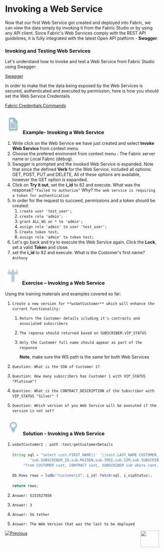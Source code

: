 # Invoking a Web Service

Now that our first Web Service got created and deployed into Fabric,  we can view the data simply by invoking it from the Fabric Studio or by using any API client. Since  Fabric's Web Services comply with the REST API  guidelines, it is fully integrated with the latest Open API platform - **Swagger**.

### Invoking and Testing Web Services

Let's understand how to invoke and test a Web Service from Fabric Studio using Swagger:

[Swagger](/articles/15_web_services/09_swagger.md)

In order to make that the data being exposed by the Web Services is secured, authenticated and executed by permission, here is how you should set the Web Service Credentails	

[Fabric Credentials Commands](/articles/17_fabric_credentials/02_fabric_credentials_commands.md)

### ![](/academy/Training_Level_1/03_fabric_basic_LU/images/example.png) Example- Invoking a Web Service

1. Write click on the Web Service we have just created and select **Invoke Web Service** from context menu
2. Choose  the prefered environent from context menu : The Fabric server name or Local Fabric (debug).
3. Swagger is prompted and the invoked Web Service is expanded. Note that since the defined **Verb** for the Web Service, included all options: GET, POST, PUT and DELETE, All of these options are available, however the GET option is expanded.
4. Click on **Try it out**, set the **i_id** to 82 and execute. What was the response? `"Failed to authorize"` Why? `The web service is requiring a token for authentication` 
5. In order for the request to succeed, permissions and a token should be created:
   1. `create user 'test_user';`
   2. `create role 'admin';`
   3. `grant ALL_WS on * to 'admin';`
   4. `assign role 'admin' to user 'test_user';`
   5. `Create token test;`
   6. `assign role 'admin' to token test;`
6. Let's go back and try to execute the Web Service again, Click the **Lock**, set a valid **Token** and close.
7. set the **i_id** to 82 and execute. What is the Customer's first name? `Anthony`

### ![](/academy/Training_Level_1/03_fabric_basic_LU/images/Exercise.png) Exercise – Invoking a Web Service

Using the training materials and examples covered so far:

1. `Create a new version for **wsGetCustomer** which will enhance the current functionality:`

   1. `Return the Customer details icluding it's contracts and associated subscribers`

   2. `The reponse should returned based on SUBSCRIBER.VIP_STATUS`

   3. `Only the Customer full name should appear as part of the response` 

      **Note**, make sure the WS path is the same for both Web Services

2. `Question: What is the SSN of Customer 1?`

3. `Question: How many subscribers has Customer 1 with VIP_STATUS "Platinum"?`

4. `Question: What is the CONTRACT_DESCRIPTION of the Subscriber with VIP_STATUS "Silver" ?`

5. `Question: Which version of you Web Service will be executed if the version is not set?`

### ![](/academy/Training_Level_1/03_fabric_basic_LU/images/Solution.png) Solution - Invoking a Web Service

1. ```java
   wsGetCustomer2 ; path :test/getCustomerDetails 
   
   String sql = "select cust.FIRST_NAME||' '||cust.LAST_NAME CUSTOMER_NAME, cont.CONTRACT_ID,cont.CONTRACT_DESCRIPTION," +
           "sub.SUBSCRIBER_ID,sub.MSISDN,sub.IMSI,sub.SIM,sub.SUBSCRIBER_TYPE,sub.VIP_STATUS " +
   		"from CUSTOMER cust, CONTRACT cont, SUBSCRIBER sub where cont.CONTRACT_ID=sub.SUBSCRIBER_ID and sub.VIP_STATUS=?";
   
   Db.Rows rows = ludb("CustomerLU", i_id).fetch(sql, i_vipStatus);
   
   return rows;
   ```

   

2. `Answer: 5153527856`

3. `Answer: 3`

4. `Answer: 5G tether`

5. `Answer: The Web Version that was the last to be deployed` 





 [![Previous](/articles/images/Previous.png)](/academy/Training_Level_1/06_web_services/02_create_and_deploy_a_web_service.md)[<img align="right" width="60" height="54" src="/articles/images/Next.png">](/academy/Training_Level_1/06_web_services/04_response_codes_and_supported_verbs.md)

